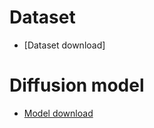 # Dataset
- [Dataset download]

# Diffusion model
- [Model download](https://www.dropbox.com/scl/fi/39hrspplwl9u8pwhpbep7/model001000.pt?rlkey=eqgjnd0i4hceyxhalp23essrk&st=e64ij2xp&dl=0)
